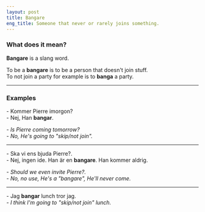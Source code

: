 ```yaml
---
layout: post
title: Bangare
eng_title: Someone that never or rarely joins something.
---
```


### What does it mean?

**Bangare** is a slang word.

To be a **bangare** is to be a person that doesn't join stuff.  
To not join a party for example is to **banga** a party.

----

### Examples

\- Kommer Pierre imorgon?  
\- Nej, Han **bangar**.

_\- Is Pierre coming tomorrow?_  
_\- No, He's going to "skip/not join"._

----

\- Ska vi ens bjuda Pierre?.  
\- Nej, ingen ide. Han är en **bangare**. Han kommer aldrig.

_\- Should we even invite Pierre?._  
_\- No, no use, He's a "bangare", He'll never come._

----

\- Jag **bangar** lunch tror jag.  
_\- I think I'm going to "skip/not join" lunch._
